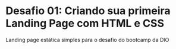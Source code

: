 # Desafio 01: Criando sua primeira Landing Page com HTML e CSS

Landing page estática simples para o desafio do bootcamp da DIO
